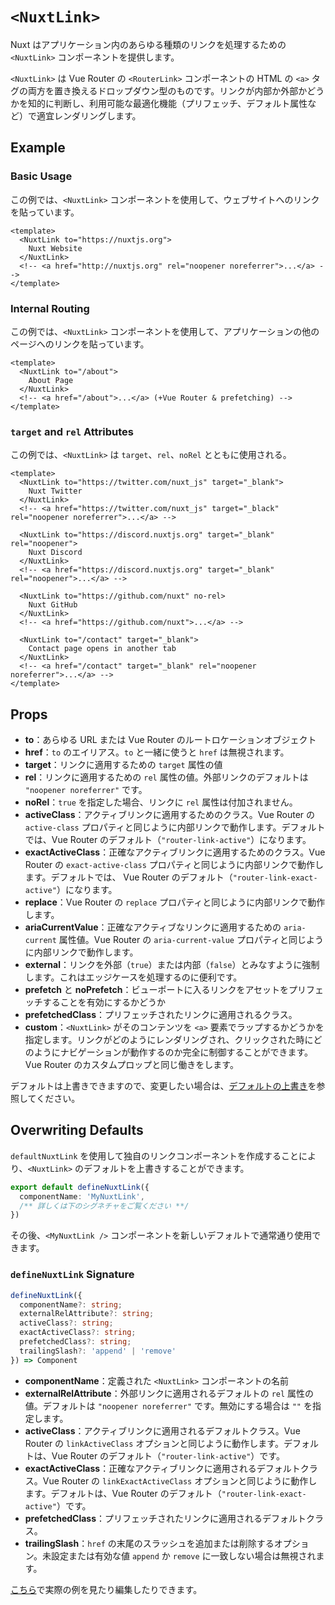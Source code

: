 # `<NuxtLink>`
Nuxt はアプリケーション内のあらゆる種類のリンクを処理するための `<NuxtLink>` コンポーネントを提供します。

`<NuxtLink>` は Vue Router の `<RouterLink>` コンポーネントの HTML の `<a>` タグの両方を置き換えるドロップダウン型のものです。リンクが内部か外部かどうかを知的に判断し、利用可能な最適化機能（プリフェッチ、デフォルト属性など）で適宜レンダリングします。

## Example
### Basic Usage
この例では、`<NuxtLink>` コンポーネントを使用して、ウェブサイトへのリンクを貼っています。
```Vue
<template>
  <NuxtLink to="https://nuxtjs.org">
    Nuxt Website
  </NuxtLink>
  <!-- <a href="http://nuxtjs.org" rel="noopener noreferrer">...</a> -->
</template>
```

### Internal Routing
この例では、`<NuxtLink>` コンポーネントを使用して、アプリケーションの他のページへのリンクを貼っています。
```Vue
<template>
  <NuxtLink to="/about">
    About Page
  </NuxtLink>
  <!-- <a href="/about">...</a> (+Vue Router & prefetching) -->
</template>
```

### `target` and `rel` Attributes
この例では、`<NuxtLink>` は `target`、`rel`、`noRel` とともに使用される。
```Vue
<template>
  <NuxtLink to="https://twitter.com/nuxt_js" target="_blank">
    Nuxt Twitter
  </NuxtLink>
  <!-- <a href="https://twitter.com/nuxt_js" target="_black" rel="noopener noreferrer">...</a> -->

  <NuxtLink to="https://discord.nuxtjs.org" target="_blank" rel="noopener">
    Nuxt Discord
  </NuxtLink>
  <!-- <a href="https://discord.nuxtjs.org" target="_blank" rel="noopener">...</a> -->
  
  <NuxtLink to="https://github.com/nuxt" no-rel>
    Nuxt GitHub
  </NuxtLink>
  <!-- <a href="https://github.com/nuxt">...</a> -->

  <NuxtLink to="/contact" target="_blank">
    Contact page opens in another tab
  </NuxtLink>
  <!-- <a href="/contact" target="_blank" rel="noopener noreferrer">...</a> -->
</template>
```

## Props
- **to**：あらゆる URL または Vue Router のルートロケーションオブジェクト
- **href**：`to` のエイリアス。`to` と一緒に使うと `href` は無視されます。
- **target**：リンクに適用するための `target` 属性の値
- **rel**：リンクに適用するための `rel` 属性の値。外部リンクのデフォルトは `"noopener noreferrer"` です。
- **noRel**：`true` を指定した場合、リンクに `rel` 属性は付加されません。
- **activeClass**：アクティブリンクに適用するためのクラス。Vue Router の `active-class` プロパティと同じように内部リンクで動作します。デフォルトでは、Vue Router のデフォルト（`"router-link-active"`）になります。
- **exactActiveClass**：正確なアクティブリンクに適用するためのクラス。Vue Router の `exact-active-class` プロパティと同じように内部リンクで動作します。デフォルトでは、 Vue Router のデフォルト（`"router-link-exact-active"`）になります。
- **replace**：Vue Router の `replace` プロパティと同じように内部リンクで動作します。
- **ariaCurrentValue**：正確なアクティブなリンクに適用するための `aria-current` 属性値。Vue Router の `aria-current-value` プロパティと同じように内部リンクで動作します。
- **external**：リンクを外部（`true`）または内部（`false`）とみなすように強制します。これはエッジケースを処理するのに便利です。
- **prefetch** と **noPrefetch**：ビューポートに入るリンクをアセットをプリフェッチすることを有効にするかどうか
- **prefetchedClass**：プリフェッチされたリンクに適用されるクラス。
- **custom**：`<NuxtLink>` がそのコンテンツを `<a>` 要素でラップするかどうかを指定します。リンクがどのようにレンダリングされ、クリックされた時にどのようにナビゲーションが動作するのか完全に制御することができます。Vue Router のカスタムプロップと同じ働きをします。

デフォルトは上書きできますので、変更したい場合は、[デフォルトの上書き](https://nuxt.com/docs/api/components/nuxt-link#overwriting-defaults)を参照してください。

## Overwriting Defaults
`defaultNuxtLink` を使用して独自のリンクコンポーネントを作成することにより、`<NuxtLink>` のデフォルトを上書きすることができます。

```ts
export default defineNuxtLink({
  componentName: 'MyNuxtLink',
  /** 詳しくは下のシグネチャをご覧ください **/
})
```
その後、`<MyNuxtLink />` コンポーネントを新しいデフォルトで通常通り使用できます。

### `defineNuxtLink` Signature
```ts
defineNuxtLink({
  componentName?: string;
  externalRelAttribute?: string;
  activeClass?: string;
  exactActiveClass?: string;
  prefetchedClass?: string;
  trailingSlash?: 'append' | 'remove'
}) => Component
```
- **componentName**：定義された `<NuxtLink>` コンポーネントの名前
- **externalRelAttribute**：外部リンクに適用されるデフォルトの `rel` 属性の値。デフォルトは `"noopener noreferrer"` です。無効にする場合は `""` を指定します。
- **activeClass**：アクティブリンクに適用されるデフォルトクラス。Vue Router の `linkActiveClass` オプションと同じように動作します。デフォルトは、Vue Router のデフォルト（`"router-link-active"`）です。
- **exactActiveClass**：正確なアクティブリンクに適用されるデフォルトクラス。Vue Router の `linkExactActiveClass` オプションと同じように動作します。デフォルトは、Vue Router のデフォルト（`"router-link-exact-active"`）です。
- **prefetchedClass**：プリフェッチされたリンクに適用されるデフォルトクラス。
- **trailingSlash**：`href` の末尾のスラッシュを追加または削除するオプション。未設定または有効な値 `append` か `remove` に一致しない場合は無視されます。

[こちら](https://nuxt.com/docs/examples/routing/nuxt-link)で実際の例を見たり編集したりできます。